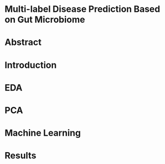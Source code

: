 # Multi-label Disease Prediction Based on Gut Microbiome


# Abstract

# Introduction

# EDA 

# PCA 

# Machine Learning

# Results
